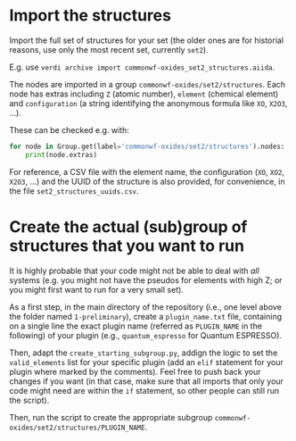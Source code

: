 # Import the structures

Import the full set of structures for your set (the older ones are for historial reasons, use
only the most recent set, currently `set2`).

E.g. use `verdi archive import commonwf-oxides_set2_structures.aiida`.

The nodes are imported in a group `commonwf-oxides/set2/structures`.
Each node has extras including `Z` (atomic number), `element` (chemical element)
and `configuration` (a string identifying the anonymous formula like `XO`, `X2O3`, ...).

These can be checked e.g. with:
```python
for node in Group.get(label='commonwf-oxides/set2/structures').nodes:
    print(node.extras)
```

For reference, a CSV file with the element name, the configuration (`XO`, `XO2`, `X2O3`, ...) and
the UUID of the structure is also provided, for convenience, in the file `set2_structures_uuids.csv`.

# Create the actual (sub)group of structures that you want to run
It is highly probable that your code might not be able to deal with *all* systems (e.g.
you might not have the pseudos for elements with high Z; or you might first want to run
for a very small set).

As a first step, in the main directory of the repository (i.e., one level above the folder
named `1-preliminary`), create a `plugin_name.txt` file, containing on a single line the
exact plugin name (referred as `PLUGIN_NAME` in the following) of your plugin (e.g., `quantum_espresso` for Quantum ESPRESSO).

Then, adapt the `create_starting_subgroup.py`, addign the logic to set the `valid_elements` list for your specific plugin (add an `elif` statement for your plugin where marked by the comments). Feel free to push back your changes if you want (in that case, make sure that all imports that only your code might need are within the `if` statement, so other people can still run the script).

Then, run the script to create the appropriate subgroup `commonwf-oxides/set2/structures/PLUGIN_NAME`.
